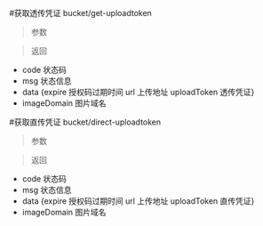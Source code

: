 #获取透传凭证
bucket/get-uploadtoken
> 参数  

> 返回
* code 状态码
* msg 状态信息
* data {expire 授权码过期时间  url 上传地址 uploadToken 透传凭证}
* imageDomain 图片域名

#获取直传凭证
bucket/direct-uploadtoken
> 参数

> 返回
* code 状态码
* msg 状态信息
* data {expire 授权码过期时间  url 上传地址 uploadToken 直传凭证}
* imageDomain 图片域名
